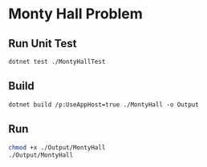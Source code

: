 # Monty Hall Problem

## Run Unit Test
`dotnet test ./MontyHallTest`

## Build
`dotnet build /p:UseAppHost=true ./MontyHall -o Output`

## Run
```bash
chmod +x ./Output/MontyHall
./Output/MontyHall
```

